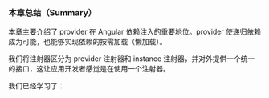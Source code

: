 ### 本章总结（Summary）

本章主要介绍了 provider 在 Angular 依赖注入的重要地位。provider 使递归依赖成为可能，也能够实现依赖的按需加载（懒加载）。

我们将注射器区分为 provider 注射器和 instance 注射器，并对外提供一个统一的接口，这让应用开发者感觉是在使用一个注射器。

我们已经学习了：

